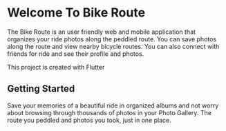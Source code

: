 # Welcome To Bike Route

The  Bike Route is an user friendly web and mobile application that organizes your ride photos along the peddled route. You can save photos along the route and view nearby bicycle routes. You can also connect with friends for ride and see their profile and photos.

This project is created with Flutter

## Getting Started

Save your memories of a beautiful ride in organized albums and not worry about browsing through thousands of photos in your Photo Gallery. The route you peddled and photos you took, just in one place.
